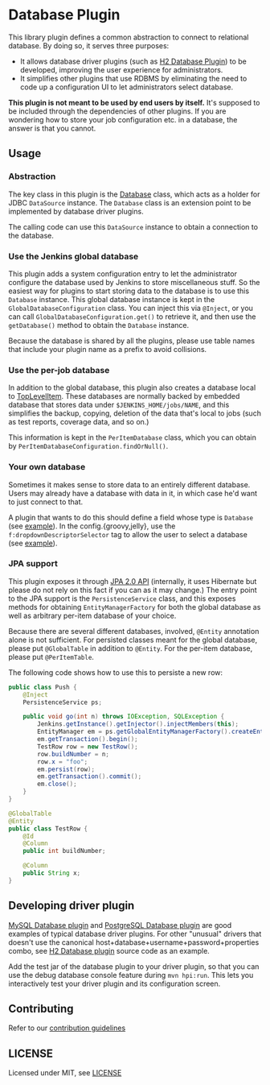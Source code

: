 # Database Plugin

This library plugin defines a common abstraction to connect to
relational database. By doing so, it serves three purposes:

-   It allows database driver plugins (such as [H2 Database
    Plugin](https://plugins.jenkins.io/database-h2/))
    to be developed, improving the user experience for administrators.
-   It simplifies other plugins that use RDBMS by eliminating the need
    to code up a configuration UI to let administrators select database.

**This plugin is not meant to be used by end users by itself.** It's
supposed to be included through the dependencies of other plugins. If
you are wondering how to store your job configuration etc. in a
database, the answer is that you cannot.

## Usage

### Abstraction

The key class in this plugin is the
[Database](https://github.com/jenkinsci/database-plugin/blob/master/src/main/java/org/jenkinsci/plugins/database/Database.java)
class, which acts as a holder for JDBC `DataSource` instance. The
`Database` class is an extension point to be implemented by database
driver plugins.

The calling code can use this `DataSource` instance to obtain a
connection to the database.

### Use the Jenkins global database

This plugin adds a system configuration entry to let the administrator
configure the database used by Jenkins to store miscellaneous stuff. So
the easiest way for plugins to start storing data to the database is to
use this `Database` instance. This global database instance is kept in
the `GlobalDatabaseConfiguration` class. You can inject this via
`@Inject`, or you can call `GlobalDatabaseConfiguration.get()` to
retrieve it, and then use the `getDatabase()` method to obtain the
`Database` instance.

Because the database is shared by all the plugins, please use table
names that include your plugin name as a prefix to avoid collisions.

### Use the per-job database

In addition to the global database, this plugin also creates a database
local to
[TopLevelItem](https://javadoc.jenkins-ci.org/byShortName/TopLevelItem).
These databases are normally backed by embedded database that stores
data under `$JENKINS_HOME/jobs/NAME`, and this simplifies the backup,
copying, deletion of the data that's local to jobs (such as test
reports, coverage data, and so on.)

This information is kept in the `PerItemDatabase` class, which you can
obtain by `PerItemDatabaseConfiguration.findOrNull()`.

### Your own database

Sometimes it makes sense to store data to an entirely different
database. Users may already have a database with data in it, in which case he'd want to
just connect to that.

A plugin that wants to do this should define a field whose type is
`Database` (see
[example](https://github.com/jenkinsci/database-plugin/blob/master/src/test/java/org/jenkinsci/plugins/database/Sample.java)).
In the config.{groovy,jelly}, use the `f:dropdownDescriptorSelector` tag
to allow the user to select a database (see
[example](https://github.com/jenkinsci/database-plugin/blob/master/src/test/resources/org/jenkinsci/plugins/database/Sample/config.groovy)).

### JPA support

This plugin exposes it through [JPA 2.0
API](https://en.wikipedia.org/wiki/Java_Persistence_API) (internally, it
uses Hibernate but please do not rely on this fact if you can as it may
change.) The entry point to the JPA support is the `PersistenceService`
class, and this exposes methods for obtaining `EntityManagerFactory` for
both the global database as well as arbitrary per-item database of your
choice.

Because there are several different databases, involved, `@Entity`
annotation alone is not sufficient. For persisted classes meant for the
global database, please put `@GlobalTable` in addition to `@Entity`. For
the per-item database, please put `@PerItemTable`.

The following code shows how to use this to persiste a new row:

```java
public class Push {
    @Inject
    PersistenceService ps;

    public void go(int n) throws IOException, SQLException {
        Jenkins.getInstance().getInjector().injectMembers(this);
        EntityManager em = ps.getGlobalEntityManagerFactory().createEntityManager();
        em.getTransaction().begin();
        TestRow row = new TestRow();
        row.buildNumber = n;
        row.x = "foo";
        em.persist(row);
        em.getTransaction().commit();
        em.close();
    }
}

@GlobalTable
@Entity
public class TestRow {
    @Id
    @Column
    public int buildNumber;

    @Column
    public String x;
}
```

## Developing driver plugin

[MySQL Database
plugin](https://plugins.jenkins.io/database-mysql/)
and [PostgreSQL Database
plugin](https://plugins.jenkins.io/database-postgresql/)
are good examples of typical database driver plugins. For other "unusual"
drivers that doesn't use the canonical
host+database+username+password+properties combo, see [H2 Database
plugin](https://plugins.jenkins.io/database-h2/)
source code as an example.

Add the test jar of the database plugin to your driver plugin, so that
you can use the debug database console feature during `mvn hpi:run`.
This lets you interactively test your driver plugin and its
configuration screen.

## Contributing

Refer to our [contribution guidelines](https://github.com/jenkinsci/.github/blob/master/CONTRIBUTING.md)

## LICENSE

Licensed under MIT, see [LICENSE](LICENSE.md)
